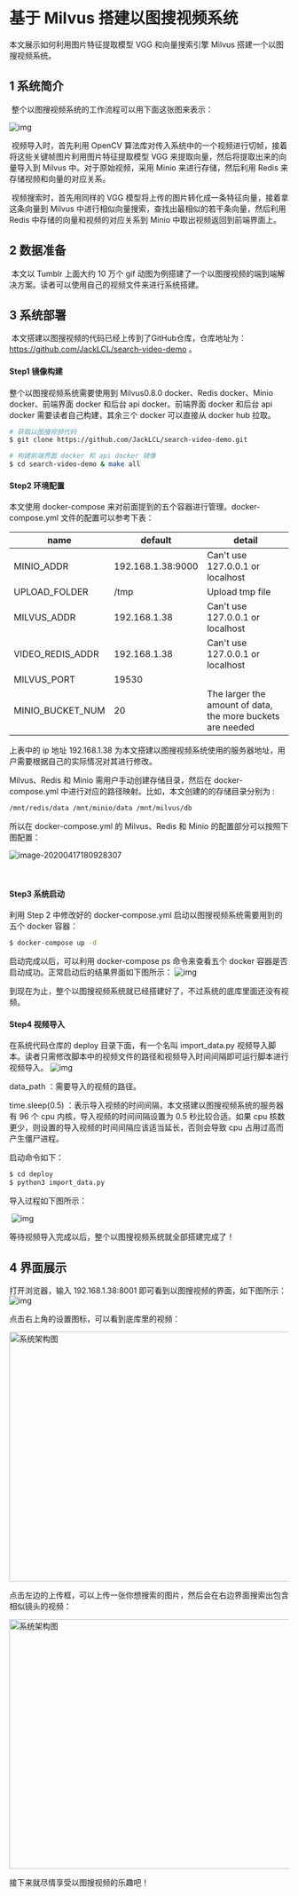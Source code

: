 # 基于 Milvus 搭建以图搜视频系统

本文展示如何利用图片特征提取模型 VGG 和向量搜索引擎 Milvus 搭建一个以图搜视频系统。

## 1 系统简介

​    整个以图搜视频系统的工作流程可以用下面这张图来表示：

![img](https://qqadapt.qpic.cn/txdocpic/0/96877aa0daf30039febde63551da6667/0?w=1830&h=394)            

​       视频导入时，首先利用 OpenCV 算法库对传入系统中的一个视频进行切帧，接着将这些关键帧图片利用图片特征提取模型 VGG 来提取向量，然后将提取出来的向量导入到 Milvus 中。对于原始视频，采用 Minio 来进行存储，然后利用 Redis 来存储视频和向量的对应关系。

​		视频搜索时，首先用同样的 VGG 模型将上传的图片转化成一条特征向量，接着拿这条向量到 Milvus 中进行相似向量搜索，查找出最相似的若干条向量，然后利用 Redis 中存储的向量和视频的对应关系到 Minio 中取出视频返回到前端界面上。

## **2 数据准备**

​		本文以 Tumblr 上面大约 10 万个 gif 动图为例搭建了一个以图搜视频的端到端解决方案。读者可以使用自己的视频文件来进行系统搭建。

## **3 系统部署**

​		本文搭建以图搜视频的代码已经上传到了GitHub仓库，仓库地址为：https://github.com/JackLCL/search-video-demo 。

#### **Step1 镜像构建**

整个以图搜视频系统需要使用到 Milvus0.8.0 docker、Redis docker、Minio docker、前端界面 docker 和后台 api docker。前端界面 docker 和后台 api docker 需要读者自己构建，其余三个 docker 可以直接从 docker hub 拉取。

```bash
# 获取以图搜视频代码
$ git clone https://github.com/JackLCL/search-video-demo.git

# 构建前端界面 docker 和 api docker 镜像
$ cd search-video-demo & make all
```

#### **Step2 环境配置**

本文使用 docker-compose 来对前面提到的五个容器进行管理。docker-compose.yml 文件的配置可以参考下表：

| **name**         | **default**       | **detail**                                                 |
| ---------------- | ----------------- | ---------------------------------------------------------- |
| MINIO_ADDR       | 192.168.1.38:9000 | Can't use 127.0.0.1 or localhost                           |
| UPLOAD_FOLDER    | /tmp              | Upload tmp file                                            |
| MILVUS_ADDR      | 192.168.1.38      | Can't use 127.0.0.1 or localhost                           |
| VIDEO_REDIS_ADDR | 192.168.1.38      | Can't use 127.0.0.1 or localhost                           |
| MILVUS_PORT      | 19530             |                                                            |
| MINIO_BUCKET_NUM | 20                | The larger the amount of data, the more buckets are needed |

上表中的 ip 地址 192.168.1.38 为本文搭建以图搜视频系统使用的服务器地址，用户需要根据自己的实际情况对其进行修改。

Milvus、Redis 和 Minio 需用户手动创建存储目录，然后在 docker-compose.yml 中进行对应的路径映射。比如，本文创建的的存储目录分别为 :

```bash
/mnt/redis/data /mnt/minio/data /mnt/milvus/db
```

所以在 docker-compose.yml 的 Milvus、Redis 和 Minio 的配置部分可以按照下图配置：

![image-20200417180928307](C:\Users\24156\AppData\Roaming\Typora\typora-user-images\image-20200417180928307.png) 

​              

#### **Step3 系统启动**

利用 Step 2 中修改好的 docker-compose.yml 启动以图搜视频系统需要用到的五个 docker 容器：

```bash
$ docker-compose up -d
```

启动完成以后，可以利用 docker-compose ps 命令来查看五个 docker 容器是否启动成功。正常启动后的结果界面如下图所示：            ![img](https://qqadapt.qpic.cn/txdocpic/0/1f9e2c2398f82075c854ed97169e4133/0?w=1926&h=291)            

到现在为止，整个以图搜视频系统就已经搭建好了，不过系统的底库里面还没有视频。

#### **Step4 视频导入**

在系统代码仓库的 deploy 目录下面，有一个名叫 import_data.py 视频导入脚本。读者只需修改脚本中的视频文件的路径和视频导入时间间隔即可运行脚本进行视频导入。        ![img](https://qqadapt.qpic.cn/txdocpic/0/0b5f1eb7db6e2066f5a68515d7ca95dd/0?w=1476&h=1218)            

data_path ：需要导入的视频的路径。

time.sleep(0.5) ：表示导入视频的时间间隔，本文搭建以图搜视频系统的服务器有 96 个 cpu 内核，导入视频的时间间隔设置为 0.5 秒比较合适。如果 cpu 核数更少，则设置的导入视频的时间间隔应该适当延长，否则会导致 cpu 占用过高而产生僵尸进程。

启动命令如下：

```bash
$ cd deploy
$ python3 import_data.py
```

导入过程如下图所示：

​            ![img](https://qqadapt.qpic.cn/txdocpic/0/8d5184b5d4e852d682e672ed4de77843/0?w=567&h=720)            

等待视频导入完成以后，整个以图搜视频系统就全部搭建完成了！

## **4 界面展示**

打开浏览器，输入 192.168.1.38:8001 即可看到以图搜视频的界面，如下图所示：            ![img](https://qqadapt.qpic.cn/txdocpic/0/4c560007d4a03b3bb6095db901e9d66f/0?w=3840&h=1876)            

点击右上角的设置图标，可以看到底库里的视频： 

<img src="pic/pic1.png" width = "800" height = "450" alt="系统架构图" align=center />                      

点击左边的上传框，可以上传一张你想搜索的图片，然后会在右边界面搜索出包含相似镜头的视频：            

<img src="pic/pic2.png" width = "800" height = "450" alt="系统架构图" align=center />            

接下来就尽情享受以图搜视频的乐趣吧！

